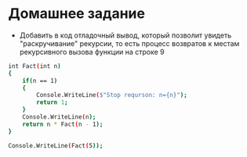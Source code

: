 # Домашнее задание

* Добавить в код отладочный вывод, который позволит увидеть "раскручивание" рекурсии, то есть процесс возвратов к местам рекурсивного вызова функции на строке 9
```sh
int Fact(int n)
{
    if(n == 1)
    {
        Console.WriteLine($"Stop requrson: n={n}");
        return 1;
    }
    Console.WriteLine(n);
    return n * Fact(n - 1);
}

Console.WriteLine(Fact(5));